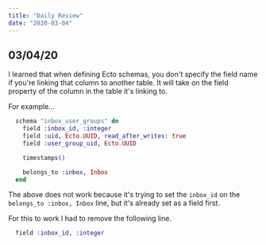 ```yaml
--- 
title: "Daily Review" 
date: "2020-03-04" 
---
```


## 03/04/20

I learned that when defining Ecto schemas, you don't specify the field name if
you're linking that column to another table. It will take on the field property
of the column in the table it's linking to.

For example...

```elixir
  schema "inbox_user_groups" do
    field :inbox_id, :integer
    field :uid, Ecto.UUID, read_after_writes: true
    field :user_group_uid, Ecto.UUID

    timestamps()

    belongs_to :inbox, Inbox
  end
```

The above does not work because it's trying to set the `inbox_id` on the
`belongs_to :inbox, Inbox` line, but it's already set as a field first.

For this to work I had to remove the following line.

```elixir
  field :inbox_id, :integer
```
